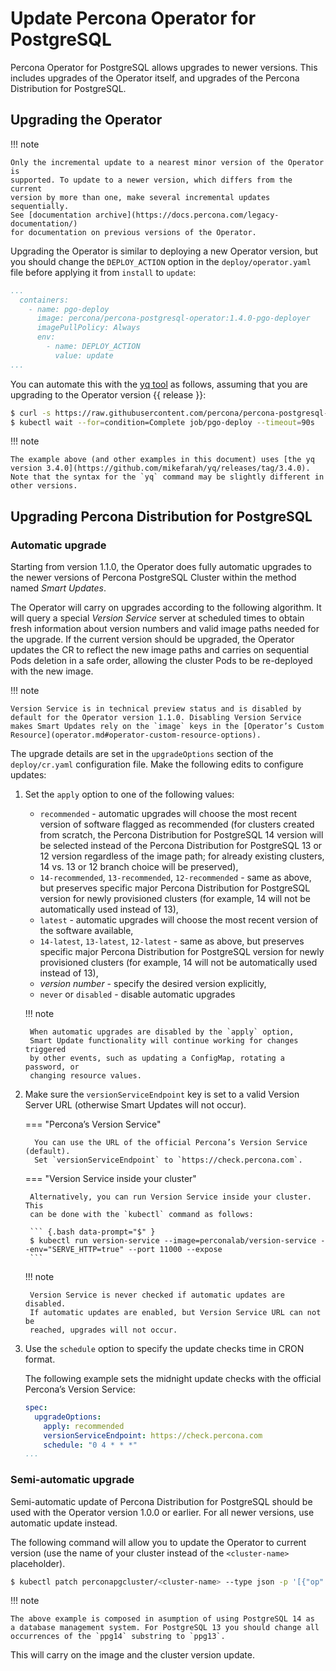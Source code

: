 # Update Percona Operator for PostgreSQL

Percona Operator for PostgreSQL allows upgrades to newer versions.
This includes upgrades of the Operator itself, and upgrades of the Percona
Distribution for PostgreSQL.

## Upgrading the Operator

!!! note

    Only the incremental update to a nearest minor version of the Operator is
    supported. To update to a newer version, which differs from the current
    version by more than one, make several incremental updates sequentially.
    See [documentation archive](https://docs.percona.com/legacy-documentation/)
    for documentation on previous versions of the Operator.

Upgrading the Operator is similar to deploying a new Operator version, but you
should change the `DEPLOY_ACTION` option in the `deploy/operator.yaml` file
before applying it from `install` to `update`:

```yaml hl_lines="7 8"
...
  containers:
    - name: pgo-deploy
      image: percona/percona-postgresql-operator:1.4.0-pgo-deployer
      imagePullPolicy: Always
      env:
        - name: DEPLOY_ACTION
          value: update
...
```

You can automate this with the [yq tool](https://github.com/mikefarah/yq/#install) as
follows, assuming that you are upgrading to the Operator version {{ release }}:

``` {.bash data-prompt="$" }
$ curl -s https://raw.githubusercontent.com/percona/percona-postgresql-operator/v{{ release }}/deploy/operator.yaml | yq w --doc 4 - "spec.template.spec.containers[0].env[0].value" "update" | kubectl apply -f -
$ kubectl wait --for=condition=Complete job/pgo-deploy --timeout=90s
```

!!! note

    The example above (and other examples in this document) uses [the yq version 3.4.0](https://github.com/mikefarah/yq/releases/tag/3.4.0). Note that the syntax for the `yq` command may be slightly different in other versions.

## Upgrading Percona Distribution for PostgreSQL

### Automatic upgrade

Starting from version 1.1.0, the Operator does fully automatic upgrades to
the newer versions of Percona PostgreSQL Cluster within the method named *Smart
Updates*.

The Operator will carry on upgrades according to the following algorithm.
It will query a special *Version Service* server at scheduled times to obtain
fresh information about version numbers and valid image paths needed for the
upgrade. If the current version should be upgraded, the Operator updates the CR
to reflect the new image paths and carries on sequential Pods deletion in a safe
order, allowing the cluster Pods to be re-deployed with the new image.

!!! note

    Version Service is in technical preview status and is disabled by
    default for the Operator version 1.1.0. Disabling Version Service
    makes Smart Updates rely on the `image` keys in the [Operator’s Custom Resource](operator.md#operator-custom-resource-options).

The upgrade details are set in the `upgradeOptions` section of the
`deploy/cr.yaml` configuration file. Make the following edits to configure
updates:

1. Set the `apply` option to one of the following values:

    * `recommended` - automatic upgrades will choose the most recent version
        of software flagged as recommended (for clusters created from scratch,
        the Percona Distribution for PostgreSQL 14 version will be selected
        instead of the Percona Distribution for PostgreSQL 13 or 12 version
        regardless of the image path; for already existing clusters, 14 vs. 13 or
        12 branch choice will be preserved),
    * `14-recommended`, `13-recommended`, `12-recommended` - same as above,
        but preserves specific major Percona Distribution for PostgreSQL version
        for newly provisioned clusters (for example, 14 will not be automatically
        used instead of 13),
    * `latest` - automatic upgrades will choose the most recent version of
        the software available,
    * `14-latest`, `13-latest`, `12-latest` - same as above, but preserves
        specific major Percona Distribution for PostgreSQL version for newly
        provisioned clusters (for example, 14 will not be automatically
        used instead of 13),
    * *version number* - specify the desired version explicitly,
    * `never` or `disabled` - disable automatic upgrades

    !!! note

        When automatic upgrades are disabled by the `apply` option,
        Smart Update functionality will continue working for changes triggered
        by other events, such as updating a ConfigMap, rotating a password, or
        changing resource values.

2. Make sure the `versionServiceEndpoint` key is set to a valid Version
    Server URL (otherwise Smart Updates will not occur).

    === "Percona’s Version Service"
         
         You can use the URL of the official Percona’s Version Service (default).
         Set `versionServiceEndpoint` to `https://check.percona.com`.

    === "Version Service inside your cluster"
        
        Alternatively, you can run Version Service inside your cluster. This
        can be done with the `kubectl` command as follows:

        ``` {.bash data-prompt="$" }
        $ kubectl run version-service --image=perconalab/version-service --env="SERVE_HTTP=true" --port 11000 --expose
        ```

    !!! note

        Version Service is never checked if automatic updates are disabled.
        If automatic updates are enabled, but Version Service URL can not be
        reached, upgrades will not occur.

3. Use the `schedule` option to specify the update checks time in CRON format.

    The following example sets the midnight update checks with the official
    Percona’s Version Service:

    ```yaml
    spec:
      upgradeOptions:
        apply: recommended
        versionServiceEndpoint: https://check.percona.com
        schedule: "0 4 * * *"
    ...
    ```

### Semi-automatic upgrade

Semi-automatic update of Percona Distribution for PostgreSQL should be used with the Operator
version 1.0.0 or earlier. For all newer versions, use automatic update
instead.

The following command will allow you to update the Operator to current version
(use the name of your cluster instead of the `<cluster-name>` placeholder).

``` {.bash data-prompt="$" }
$ kubectl patch perconapgcluster/<cluster-name> --type json -p '[{"op": "replace", "path": "/spec/backup/backrestRepoImage", "value": "percona/percona-postgresql-operator:{{ release }}-ppg14-pgbackrest-repo"},{"op":"replace","path":"/spec/backup/image","value":"percona/percona-postgresql-operator:{{ release }}-ppg14-pgbackrest"},{"op":"replace","path":"/spec/pgBadger/image","value":"percona/percona-postgresql-operator:{{ release }}-ppg14-pgbadger"},{"op":"replace","path":"/spec/pgBouncer/image","value":"percona/percona-postgresql-operator:{{ release }}-ppg14-pgbouncer"},{"op":"replace","path":"/spec/pgPrimary/image","value":"percona/percona-postgresql-operator:{{ release }}-ppg14-postgres-ha"},{"op":"replace","path":"/spec/userLabels/pgo-version","value":"v{{ release }}"},{"op":"replace","path":"/metadata/labels/pgo-version","value":"v{{ release }}"}]'
```

!!! note

    The above example is composed in asumption of using PostgreSQL 14 as
    a database management system. For PostgreSQL 13 you should change all
    occurrences of the `ppg14` substring to `ppg13`.

This will carry on the image and the cluster version update.
